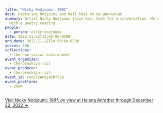 ```yaml
---
title: "Nicky Nodjoumi: 1981"
deck: Featuring Nodjoumi and Rail host to be announced
summary: Artist Nicky Nodjoumi joins Rail host for a conversation. We conclude
  with a poetry reading.
people:
  - person: nicky-nodjoumi
date: 2022-11-22T13:00:00-0500
end_date: 2022-11-22T14:30:00-0500
series: 696
collections:
  - the-new-social-environment
event_organizer:
  - the-brooklyn-rail
event_producer:
  - the-brooklyn-rail
event_id: recFTzWF0ya8bY3Sp
event_platform:
  - zoom
---
```

[V﻿isit Nicky Nodjoumi: *1981*, on view at Helena Anrather through December 22, 2022 →](https://helenaanrather.com/exhibition/1981/)